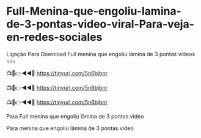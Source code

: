 # Full-Menina-que-engoliu-lamina-de-3-pontas-video-viral-Para-veja-en-redes-sociales

Ligação Para Download Full menina que engoliu lâmina de 3 pontas vídeos ⤵️⤵️⤵️

📺📱👉◄◄🔴  https://tinyurl.com/5n6bjbnr

📺📱👉◄◄🔴  https://tinyurl.com/5n6bjbnr

📺📱👉◄◄🔴  https://tinyurl.com/5n6bjbnr

Para  Full menina que engoliu lâmina de 3 pontas vídeo

Para  menina que engoliu lâmina de 3 pontas vídeo

